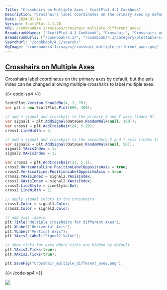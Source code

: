 ```yaml
---
Title: "Crosshairs on Multiple Axes - ScottPlot 4.1 Cookbook"
Description: "Crosshairs label coordinates on the primary axes by default, but the axis index can be changed allowing multiple crosshairs to label multiple axes."
Date: 2024-01-14
Version: ScottPlot 4.1.70
URL: /cookbook/4.1/recipes/crosshair_multiple_different_axes/
BreadcrumbNames: ["ScottPlot 4.1 Cookbook", "Crosshair", "Crosshairs on Multiple Axes"]
BreadcrumbUrls: ["/cookbook/4.1/", "/cookbook/4.1/category/plottable-crosshair", "/cookbook/4.1/recipes/crosshair_multiple_different_axes/"]
SearchUrl: "/cookbook/4.1/search/"
OgImage: "/cookbook/4.1/images/crosshair_multiple_different_axes.png"
---
```


<h2><a id='crosshairs-on-multiple-axes' href='/cookbook/4.1/recipes/crosshair_multiple_different_axes/'>Crosshairs on Multiple Axes</a></h2>

Crosshairs label coordinates on the primary axes by default, but the axis index can be changed allowing multiple crosshairs to label multiple axes.

{{< code-sp4 >}}

```cs
ScottPlot.Version.ShouldBe(4, 1, 70);
var plt = new ScottPlot.Plot(600, 400);

// add a signal and crosshair to the primary X and Y axis (index 0)
var signal1 = plt.AddSignal(DataGen.RandomWalk(null, 100));
var cross1 = plt.AddCrosshair(24, 5.29);
cross1.LineWidth = 2;

// add a signal and crosshair to the secondary X and Y axis (index 1)
var signal2 = plt.AddSignal(DataGen.RandomWalk(null, 50));
signal2.YAxisIndex = 1;
signal2.XAxisIndex = 1;

var cross2 = plt.AddCrosshair(33, 5.1);
cross2.HorizontalLine.PositionLabelOppositeAxis = true;
cross2.VerticalLine.PositionLabelOppositeAxis = true;
cross2.YAxisIndex = signal2.YAxisIndex;
cross2.XAxisIndex = signal2.XAxisIndex;
cross2.LineStyle = LineStyle.Dot;
cross2.LineWidth = 2;

// apply signal colors to the crosshairs
cross1.Color = signal1.Color;
cross2.Color = signal2.Color;

// add axis labels
plt.Title("Multiple Crosshairs for different Axes");
plt.XLabel("Horizontal Axis");
plt.YLabel("Vertical Axis");
plt.YAxis2.Label("Signal2 Value");

// show ticks for axes where ticks are hidden by default
plt.YAxis2.Ticks(true);
plt.XAxis2.Ticks(true);

plt.SaveFig("crosshair_multiple_different_axes.png");
```

{{< /code-sp4 >}}

<img src='../../images/crosshair_multiple_different_axes.png' class='d-block mx-auto my-5' />


